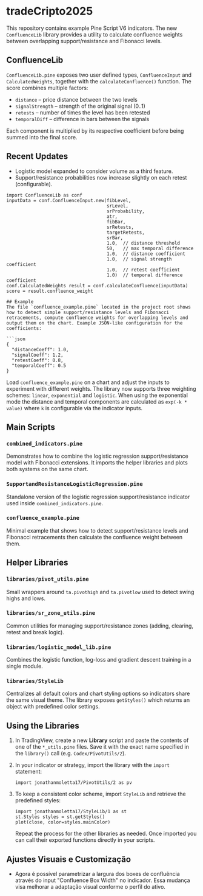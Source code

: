 # tradeCripto2025

This repository contains example Pine Script V6 indicators. The new `ConfluenceLib` library provides a utility to calculate confluence weights between overlapping support/resistance and Fibonacci levels.

## ConfluenceLib
`ConfluenceLib.pine` exposes two user defined types, `ConfluenceInput` and `CalculatedWeights`, together with the `calculateConfluence()` function. The score combines multiple factors:

- `distance` – price distance between the two levels
- `signalStrength` – strength of the original signal (0..1)
- `retests` – number of times the level has been retested
- `temporalDiff` – difference in bars between the signals

Each component is multiplied by its respective coefficient before being summed into the final score.

## Recent Updates

- Logistic model expanded to consider volume as a third feature.
- Support/resistance probabilities now increase slightly on each retest (configurable).

```pinescript
import ConfluenceLib as conf
inputData = conf.ConfluenceInput.new(fibLevel,
                                     srLevel,
                                     srProbability,
                                     atr,
                                     fibBar,
                                     srRetests,
                                     targetRetests,
                                     srBar,
                                     1.0,  // distance threshold
                                     50,   // max temporal difference
                                     1.0,  // distance coefficient
                                     1.0,  // signal strength coefficient
                                     1.0,  // retest coefficient
                                     1.0)  // temporal difference coefficient
conf.CalculatedWeights result = conf.calculateConfluence(inputData)
score = result.confluence_weight

## Example
The file `confluence_example.pine` located in the project root shows how to detect simple support/resistance levels and Fibonacci retracements, compute confluence weights for overlapping levels and output them on the chart. Example JSON-like configuration for the coefficients:

```json
{
  "distanceCoeff": 1.0,
  "signalCoeff": 1.2,
  "retestCoeff": 0.8,
  "temporalCoeff": 0.5
}
```

Load `confluence_example.pine` on a chart and adjust the inputs to experiment with different weights.
The library now supports three weighting schemes: `linear`, `exponential` and `logistic`. When using the exponential mode the distance and temporal components are calculated as `exp(-k * value)` where `k` is configurable via the indicator inputs.
## Main Scripts

### `combined_indicators.pine`
Demonstrates how to combine the logistic regression support/resistance model with Fibonacci extensions. It imports the helper libraries and plots both systems on the same chart.

### `SupportandResistanceLogisticRegression.pine`
Standalone version of the logistic regression support/resistance indicator used inside `combined_indicators.pine`.

### `confluence_example.pine`
Minimal example that shows how to detect support/resistance levels and Fibonacci retracements then calculate the confluence weight between them.

## Helper Libraries

### `libraries/pivot_utils.pine`
Small wrappers around `ta.pivothigh` and `ta.pivotlow` used to detect swing highs and lows.


### `libraries/sr_zone_utils.pine`
Common utilities for managing support/resistance zones (adding, clearing, retest and break logic).

### `libraries/logistic_model_lib.pine`
Combines the logistic function, log-loss and gradient descent training in a single module.

### `libraries/StyleLib`
Centralizes all default colors and chart styling options so indicators share the same visual theme. The library exposes `getStyles()` which returns an object with predefined color settings.

## Using the Libraries

1. In TradingView, create a new **Library** script and paste the contents of one of the `*_utils.pine` files. Save it with the exact name specified in the `library()` call (e.g. `Codex/PivotUtils/2`).
2. In your indicator or strategy, import the library with the `import` statement:

   ```pinescript
   import jonathanmoletta17/PivotUtils/2 as pv
   ```

3. To keep a consistent color scheme, import `StyleLib` and retrieve the predefined styles:

   ```pinescript
   import jonathanmoletta17/StyleLib/1 as st
   st.Styles styles = st.getStyles()
   plot(close, color=styles.mainColor)
   ```

   Repeat the process for the other libraries as needed. Once imported you can call their exported functions directly in your scripts.

## Ajustes Visuais e Customização
- Agora é possível parametrizar a largura dos boxes de confluência através do input "Confluence Box Width" no indicador. Essa mudança visa melhorar a adaptação visual conforme o perfil do ativo.
